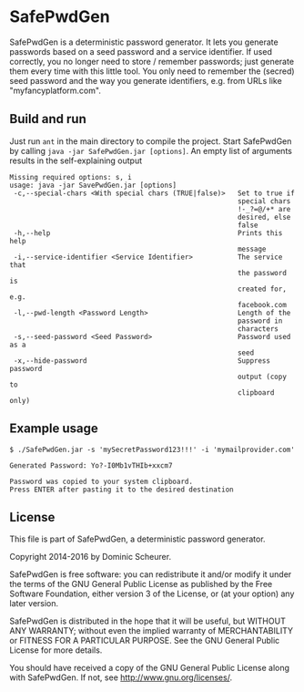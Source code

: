 # SafePwdGen
SafePwdGen is a deterministic password generator. It lets you generate passwords
based on a seed password and a service identifier. If used correctly, you no longer
need to store / remember passwords; just generate them every time with this little tool.
You only need to remember the (secred) seed password and the way you generate identifiers,
e.g. from URLs like "myfancyplatform.com".

## Build and run

Just run `ant` in the main directory to compile the project.
Start SafePwdGen by calling `java -jar SafePwdGen.jar [options]`.
An empty list of arguments results in the self-explaining output

```
Missing required options: s, i
usage: java -jar SavePwdGen.jar [options]
 -c,--special-chars <With special chars (TRUE|false)>   Set to true if
                                                        special chars
                                                        !-_?=@/+* are
                                                        desired, else
                                                        false
 -h,--help                                              Prints this help
                                                        message
 -i,--service-identifier <Service Identifier>           The service that
                                                        the password is
                                                        created for, e.g.
                                                        facebook.com
 -l,--pwd-length <Password Length>                      Length of the
                                                        password in
                                                        characters
 -s,--seed-password <Seed Password>                     Password used as a
                                                        seed
 -x,--hide-password                                     Suppress password
                                                        output (copy to
                                                        clipboard only)
```

## Example usage

```
$ ./SafePwdGen.jar -s 'mySecretPassword123!!!' -i 'mymailprovider.com'

Generated Password: Yo?-I0Mb1vTHIb+xxcm7

Password was copied to your system clipboard.
Press ENTER after pasting it to the desired destination
```

## License

This file is part of SafePwdGen, a deterministic password generator.

Copyright 2014-2016 by Dominic Scheurer.

SafePwdGen is free software: you can redistribute it and/or modify it under the terms of the GNU General Public License as published by the Free Software Foundation, either version 3 of the License, or (at your option) any later version.

SafePwdGen is distributed in the hope that it will be useful, but WITHOUT ANY WARRANTY; without even the implied warranty of MERCHANTABILITY or FITNESS FOR A PARTICULAR PURPOSE. See the GNU General Public License for more details.

You should have received a copy of the GNU General Public License along with SafePwdGen. If not, see http://www.gnu.org/licenses/.
